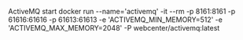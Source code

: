ActiveMQ start
docker run --name='activemq' -it --rm -p 8161:8161 -p 61616:61616 -p 61613:61613 -e  'ACTIVEMQ_MIN_MEMORY=512' -e 'ACTIVEMQ_MAX_MEMORY=2048' -P webcenter/activemq:latest